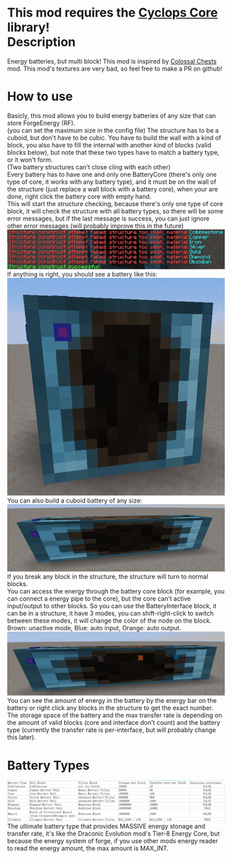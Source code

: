 This mod requires the [Cyclops Core](https://www.curseforge.com/minecraft/mc-mods/cyclops-core "Cyclops Core") library!      
Description
==================
Energy batteries, but multi block!
This mod is inspired by [Colossal Chests](https://www.curseforge.com/minecraft/mc-mods/colossal-chests "Clossal Chests") mod.
This mod's textures are very bad, so feel free to make a PR on github!

How to use
==================
Basicly, this mod allows you to build energy batteries of any size that can store ForgeEnergy (RF).   
(you can set the maximum size in the config file)
The structure has to be a cuboid, but don't have to be cubic. You have to build the wall with a kind of block, you also have to fill the internal with another kind of blocks (valid blocks below), but note that these two types have to match a battery type, or it won't form.     
(Two battery structures can't close cling with each other)   
Every battery has to have one and only one BatteryCore (there's only one type of core, it works with any battery type), and it must be on the wall of the structure (just replace a wall block with a battery core), when your are done, right click the battery core with empty hand.   
This will start the structure checking, because there's only one type of core block, it will check the structure with all battery types, so there will be some error messages, but if the last message is success, you can just ignore other error messages (will probably improve this in the future)   
![Info Message](https://raw.githubusercontent.com/shBLOCK/ColossalBattery/master/images/chat_message.png "Info Message")   
If anything is right, you should see a battery like this:
![Basic Battery](https://raw.githubusercontent.com/shBLOCK/ColossalBattery/master/images/basic_battery.png "Basic Battery")   
You can also build a cuboid battery of any size:
![Long Battery](https://raw.githubusercontent.com/shBLOCK/ColossalBattery/master/images/long_battery.png "Long Battery")   
If you break any block in the structure, the structure will turn to normal blocks.   
You can access the energy through the battery core block (for example, you can connect a energy pipe to the core), but the core can't active input/output to other blocks. So you can use the BatteryInterface block, it can be in a structure, it have 3 modes, you can shift-right-click to switch between these modes, it will change the color of the node on the block. Brown: unactive mode, Blue: auto input, Orange: auto output.
![Interface Modes](https://raw.githubusercontent.com/shBLOCK/ColossalBattery/master/images/interface_mode.png "Interface Modes")   
You can see the amount of energy in the battery by the energy bar on the battery or right click any blocks in the structure to get the exact number.   
The storage space of the battery and the max transfer rate is depending on the amount of valid blocks (core and interface don't count) and the battery type (currently the transfer rate is per-interface, but will probably change this later).

Battery Types
==================
![Battery Types](https://raw.githubusercontent.com/shBLOCK/ColossalBattery/master/images/battery_types.png "Battery Types")   
The ultimate battery type that provides MASSIVE energy stonage and transfer rate, it's like the Draconic Evolution mod's Tier-8 Energy Core, but because the energy system of forge, if you use other mods energy reader to read the energy amount, the max amount is MAX_INT.